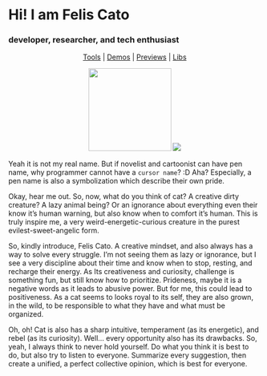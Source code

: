 # Hi! I am Felis Cato
### developer, researcher, and tech enthusiast

<p align="center">
    <a href="https://farhanms123.github.io/#/tools/">Tools</a> | 
    <a href="https://farhanms123.github.io/#/demos/">Demos</a> | 
    <a href="https://farhanms123.github.io/#/demos/">Previews</a> |
    <a href="https://farhanms123.github.io/#/libs/">Libs</a>
</p>

<p align="center">
    <img height="165" src="https://github-readme-stats.vercel.app/api?username=FarhanMS123&show_icons=true&theme=aura&card_width=400" />
    <img src="https://github-readme-stats.vercel.app/api/top-langs?username=FarhanMS123&theme=aura&layout=compact" />
</p>

Yeah it is not my real name. But if novelist and cartoonist can have pen name, why programmer cannot have a `cursor name`? :D Aha? Especially, a pen name is also a symbolization which describe their own pride.

Okay, hear me out. So, now, what do you think of cat? A creative dirty creature? A lazy animal being? Or an ignorance about everything even their know it’s human warning, but also know when to comfort it’s human. This is truly inspire me, a very weird-energetic-curious creature in the purest evilest-sweet-angelic form.

So, kindly introduce, Felis Cato. A creative mindset, and also always has a way to solve every struggle. I’m not seeing them as lazy or ignorance, but I see a very discipline about their time and know when to stop, resting, and recharge their energy. As Its creativeness and curiosity, challenge is something fun, but still know how to prioritize. Prideness, maybe it is a negative words as it leads to abusive power. But for me, this could lead to positiveness. As a cat seems to looks royal to its self, they are also grown, in the wild, to be responsible to what they have and what must be organized.

Oh, oh! Cat is also has a sharp intuitive, temperament (as its energetic), and rebel (as its curiosity). Well… every opportunity also has its drawbacks. So, yeah, I always think to never hold yourself. Do what you think it is best to do, but also try to listen to everyone. Summarize every suggestion, then create a unified, a perfect collective opinion, which is best for everyone.

